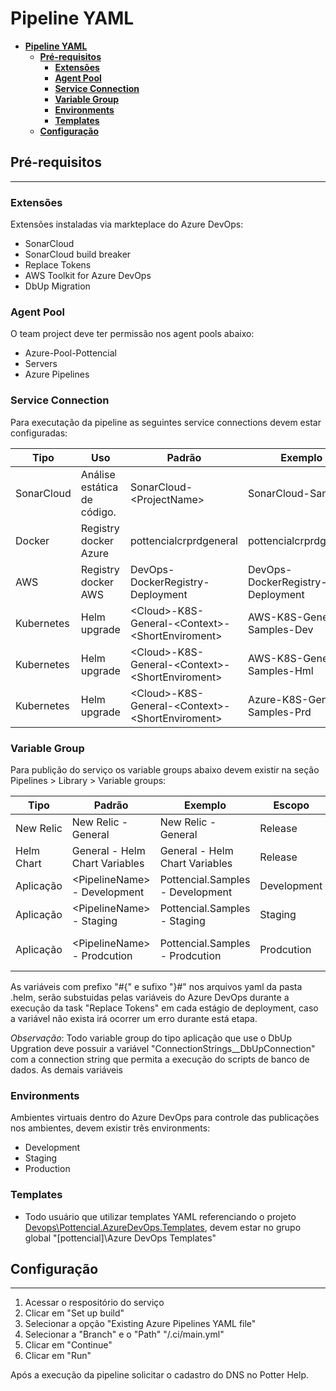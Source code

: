 # **Pipeline YAML**
- [**Pipeline YAML**](#pipeline-yaml)
  - [**Pré-requisitos**](#pré-requisitos)
    - [**Extensões**](#extensões)
    - [**Agent Pool**](#agent-pool)
    - [**Service Connection**](#service-connection)
    - [**Variable Group**](#variable-group)
    - [**Environments**](#environments)
    - [**Templates**](#templates)
  - [**Configuração**](#configuração)

## **Pré-requisitos**
***

### **Extensões**
Extensões instaladas via markteplace do Azure DevOps:
- SonarCloud
- SonarCloud build breaker
- Replace Tokens
- AWS Toolkit for Azure DevOps
- DbUp Migration

### **Agent Pool**
O team project deve ter permissão nos agent pools abaixo:
- Azure-Pool-Pottencial
- Servers
- Azure Pipelines

### **Service Connection**
Para executação da pipeline as seguintes service connections devem estar configuradas:

| Tipo       | Uso                         | Padrão                                                | Exemplo                          | Estágio                | Responsável |
| ---------- | --------------------------- | ----------------------------------------------------- | -------------------------------- | ---------------------- | ----------- |
| SonarCloud | Análise estática de código. | SonarCloud-\<ProjectName\>                            | SonarCloud-Samples               | Build                  | Arquitetura |
| Docker     | Registry docker Azure       | pottencialcrprdgeneral                                | pottencialcrprdgeneral           | Build                  | Cloud       |
| AWS        | Registry docker AWS         | DevOps-DockerRegistry-Deployment                      | DevOps-DockerRegistry-Deployment | Build                  | Cloud       |
| Kubernetes | Helm upgrade                | \<Cloud\>-K8S-General-\<Context\>-\<ShortEnviroment\> | AWS-K8S-General-Samples-Dev      | Deployment Development | Cloud       |
| Kubernetes | Helm upgrade                | \<Cloud\>-K8S-General-\<Context\>-\<ShortEnviroment\> | AWS-K8S-General-Samples-Hml      | Deployment Staging     | Cloud       |
| Kubernetes | Helm upgrade                | \<Cloud\>-K8S-General-\<Context\>-\<ShortEnviroment\> | Azure-K8S-General-Samples-Prd    | Deployment Prodcution  | Cloud       |


### **Variable Group**
Para publição do serviço os variable groups abaixo devem existir na seção Pipelines > Library > Variable groups:

| Tipo       | Padrão                         | Exemplo                          | Escopo      | Responsável                        |
| ---------- | ------------------------------ | -------------------------------- | ----------- | ---------------------------------- |
| New Relic  | New Relic - General            | New Relic - General              | Release     | Cloud                              |
| Helm Chart | General - Helm Chart Variables | General - Helm Chart Variables   | Release     | Cloud                              |
| Aplicação  | \<PipelineName\> - Development | Pottencial.Samples - Development | Development | Tech Leaders / Arquitetos          |
| Aplicação  | \<PipelineName\> - Staging     | Pottencial.Samples - Staging     | Staging     | Tech Leaders / Arquitetos          |
| Aplicação  | \<PipelineName\> - Prodcution  | Pottencial.Samples - Prodcution  | Prodcution  | Segurança / Cloud / Infraestrutura |

As variáveis com prefixo "#{" e sufixo "}#" nos arquivos yaml da pasta .helm, serão substuidas pelas variáveis do Azure DevOps durante a execução da task "Replace Tokens" em cada estágio de deployment, caso a variável não exista irá ocorrer um erro durante está etapa.

*Observação*: Todo variable group do tipo aplicação que use o DbUp Upgration deve possuir a variável "ConnectionStrings__DbUpConnection" com a connection string que permita a execução do scripts de banco de dados. As demais variáveis 

### **Environments**
Ambientes virtuais dentro do Azure DevOps para controle das publicações nos ambientes, devem existir três environments:
- Development
- Staging
- Production

### **Templates**
- Todo usuário que utilizar templates YAML referenciando o projeto [Devops\Pottencial.AzureDevOps.Templates](https://pottencial.visualstudio.com/DevOps/_git/Pottencial.AzureDevOps.Templates?path=%2Frelease-k8s-helm-general), devem estar no grupo global "[pottencial]\Azure DevOps Templates"

## **Configuração**
***
1. Acessar o respositório do serviço
2. Clicar em "Set up build"
3. Selecionar a opção "Existing Azure Pipelines YAML file"
4. Selecionar a "Branch" e o "Path" "/.ci/main.yml"
5. Clicar em "Continue"
6. Clicar em "Run"

Após a execução da pipeline solicitar o cadastro do DNS no Potter Help.
